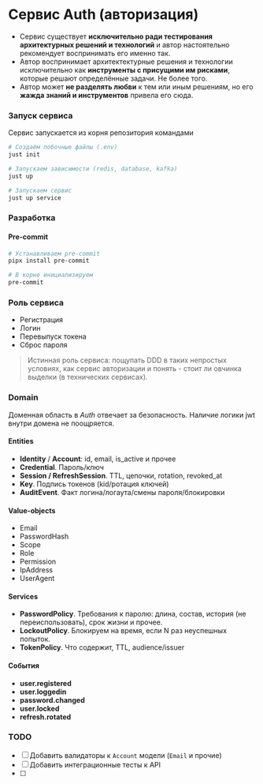 # Сервис Auth (авторизация)

- Сервис существует **исключительно ради тестирования архитектурных решений и технологий** и автор
настоятельно рекомендует воспринимать его именно так.
- Автор воспринимает архитектектурные решения и технологии исключительно как **инструменты
с присущими им рисками**, которые решают определённые задачи. Не более того.
- Автор может **не разделять любви** к тем или иным решениям, но его **жажда знаний и инструментов** привела его сюда.

<!-- START doctoc -->
<!-- END doctoc -->

### Запуск сервиса

Сервис запускается из корня репозитория командами
```bash
# Создаём побочные файлы (.env)
just init

# Запускаем зависимости (redis, database, kafka)
just up

# Запускаем сервис
just up service
```

### Разработка

#### Pre-commit

```bash
# Устанавливаем pre-commit
pipx install pre-commit

# В корне инициализируем
pre-commit


```

### Роль сервиса

- Регистрация
- Логин
- Перевыпуск токена
- Сброс пароля

> Истинная роль сервиса: пощупать DDD в таких непростых условиях, как сервис авторизации и понять - стоит
ли овчинка выделки (в технических сервисах).


### Domain

Доменная область в *Auth* отвечает за безопасность. Наличие логики jwt внутри домена не поощряется.

#### Entities

- **Identity** / **Account**: id, email, is_active и прочее
- **Credential**. Пароль/ключ
- **Session / RefreshSession**. TTL, цепочки, rotation, revoked_at
- **Key**. Подпись токенов (kid/ротация ключей)
- **AuditEvent**. Факт логина/логаута/смены пароля/блокировки

#### Value-objects

- Email
- PasswordHash
- Scope
- Role
- Permission
- IpAddress
- UserAgent

#### Services

- **PasswordPolicy**. Требования к паролю: длина, состав,
история (не переиспользовать), срок жизни и прочее.
- **LockoutPolicy**. Блокируем на время, если N раз неуспешных попыток.
- **TokenPolicy**. Что содержит, TTL, audience/issuer

#### События

- **user.registered**
- **user.loggedin**
- **password.changed**
- **user.locked**
- **refresh.rotated**


### TODO

- [ ] Добавить валидаторы к `Account` модели (`Email` и прочие)
- [ ] Добавить интеграционные тесты к API
- [ ]
